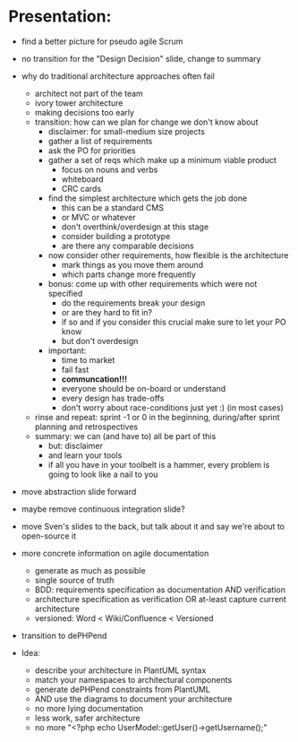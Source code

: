 # Presentation:

-  find a better picture for pseudo agile Scrum
-  no transition for the "Design Decision" slide, change to summary
-  why do traditional architecture approaches often fail
   - architect not part of the team
   - ivory tower architecture
   - making decisions too early
   - transition: how can we plan for change we don't know about
     - disclaimer: for small-medium size projects
     - gather a list of requirements
     - ask the PO for priorities
     - gather a set of reqs which make up a minimum viable product
       - focus on nouns and verbs
       - whiteboard
       - CRC cards
     - find the simplest architecture which gets the job done
       - this can be a standard CMS
       - or MVC or whatever
       - don't overthink/overdesign at this stage
       - consider building a prototype
       - are there any comparable decisions
     - now consider other requirements, how flexible is the architecture
       - mark things as you move them around
       - which parts change more frequently
     - bonus: come up with other requirements which were not specified
       - do the requirements break your design
       -  or are they hard to fit in?
       - if so and if you consider this crucial make sure to let your PO know
       - but don't overdesign
     - important:
       - time to market
       - fail fast
       - **communcation!!!**
       - everyone should be on-board or understand
       - every design has trade-offs
       - don't worry about race-conditions just yet :) (in most cases)
   - rinse and repeat: sprint -1 or 0 in the beginning, during/after sprint planning and retrospectives
   - summary: we can (and have to) all be part of this
     - but: disclaimer
     - and learn your tools
     - if all you have in your toolbelt is a hammer, every problem is going to look like a nail to you
-  move abstraction slide forward
-  maybe remove continuous integration slide?
-  move Sven's slides to the back, but talk about it and say we're about to open-source it
-  more concrete information on agile documentation
   -  generate as much as possible
   -  single source of truth
   -  BDD: requirements specification as documentation AND verification
   -  architecture specification as verification OR at-least capture current architecture
   -  versioned: Word < Wiki/Confluence < Versioned

-  transition to dePHPend
-  Idea:
   -  describe your architecture in PlantUML syntax
   -  match your namespaces to architectural components
   -  generate dePHPend constraints from PlantUML
   -  AND use the diagrams to document your architecture
   -  no more lying documentation
   -  less work, safer architecture
   -  no more "<?php echo UserModel::getUser()->getUsername();"

